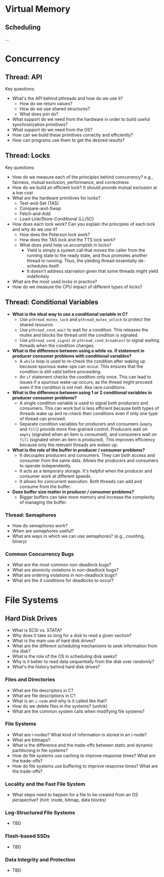 
# Virtual Memory

## Scheduling

...

# Concurrency

## Thread: API

Key questions:
- What's the API behind pthreads and how do we use it?
  - How do we return values?
  - How do we use shared structures?
  - What does join do?
- What support do we need from the hardware in order to build useful synchronization primitives? 
- What support do we need from the OS?
- How can we build these primitives correctly and efficiently?
- How can programs use them to get the desired results?

## Thread: Locks

Key questions:
- How do we measure each of the principles behind concurrency? e.g., fairness, mutual exclusion, performance, and correctness
- How do we build an efficient lock? It should provide mutual exclusion at a low cost
- What are the hardware primitives for locks?
	- Test-and-Set (TAS)
	- Compare-and-Swap
	- Fetch-and-Add
	- Load-Link/Store-Conditional (LL/SC)
- How does each lock work? Can you explain the principles of each lock and why do we use it?
	- How does the Peterson lock work?
	- How does the TAS lock and the TTS lock work?
	- What does yield help us accomplish in locks?
		-  Yield is simply a system call that moves the caller from the running state to the ready state, and thus promotes another thread to running. Thus, the yielding thread essentially de-schedules itself.
		-  It doesn't address starvation given that some threads might yield indefinitely 
- What are the most used locks in practice?
- How do we measure the CPU impact of different types of locks?

## Thread: Conditional Variables

- **What is the ideal way to use a conditional variable in C?**
	- Use `pthread_mutex_lock` and `pthread_mutex_unlock` to protect the shared resource.
	- Use `pthread_cond_wait` to wait for a condition. This releases the mutex and blocks the thread until the condition is signaled.
	- Use `pthread_cond_signal` or `pthread_cond_broadcast` to signal waiting threads when the condition changes.
- **What is the difference between using a while vs. if statement in producer consumer problems with conditional variables?**
	- A `while` loop is used to re-check the condition after waking up because spurious wake-ups can occur. This ensures that the condition is still valid before proceeding.
	- An `if` statement checks the condition only once. This can lead to issues if a spurious wake-up occurs, as the thread might proceed even if the condition is not met. Aka race conditions.
- **What is the difference between using 1 or 2 conditional variables in producer consumer problems?**
	- A single condition variable is used to signal both producers and consumers. This can work but is less efficient because both types of threads wake up and re-check their conditions even if only one type of thread can proceed.
	- Separate condition variables for producers and consumers (`empty` and `fill`) provide more fine-grained control. Producers wait on `empty` (signaled when an item is consumed), and consumers wait on `fill` (signaled when an item is produced). This improves efficiency because only the relevant threads are woken up.
- **What is the role of the buffer in producer / consumer problems?**
	- It decouples producers and consumers. They can both access and consumer from the same data. Allows the producers and consumers to operate independently.
	- It acts as a temporary storage. It's helpful when the producer and consumer work at different speeds.
	- It allows for concurrent execution. Both threads can add and consume from the buffer.
- **Does buffer size matter in producer / consumer problems?**
	- Bigger buffers can take more memory and increase the complexity of managing the buffer.

### Thread: Semaphores

- How do semaphores work?
- When are semaphores useful?
- What are ways in which we can use semaphores? (e.g., counting, binary)

### Common Concurrency Bugs

- What are the most common non-deadlock bugs?
- What are atomicity violations in non-deadlock bugs?
- What are ordering violations in non-deadlock bugs?
- What are the 4 conditions for deadlocks to occur?

# File Systems

## Hard Disk Drives

- What is SCSI vs. STATA?
- Why does it take so long for a disk to read a given section?
- What is the main use of hard disk drives?
- What are the different scheduling mechanisms to seek information from the disk?
- What is the role of the OS in scheduling disk seeks?
- Why is it better to read data sequentially from the disk over randomly?
- What's the history behind hard disk drives?

### Files and Directories

- What are file descriptors in C?
- What are file descriptions in C?
- What is an `i-node` and why is it called like that?
- How do we delete files in the systems? (unlink)
- What are the common system calls when modifying file systems?

### File Systems

- What are i-nodes? What kind of information is stored in an i-node?
- What are bitmaps?
- What is the difference and the trade-offs between static and dynamic partitioning in file systems?
- How do file systems use caching to improve response times? What are the trade-offs?
- How do file systems use buffering to improve response times? What are the trade-offs?

### Locality and the Fast File System

- What steps need to happen for a file to be created from an OS perspective? (hint: inode, bitmap, data blocks)

### Log-Structured File Systems

- TBD

### Flash-based SSDs

- TBD

### Data Integrity and Protection

-  TBD